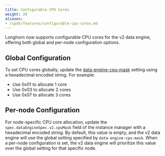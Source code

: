 ```yaml
---
title: Configurable CPU Cores
weight: 20
aliases:
- /spdk/features/configurable-cpu-cores.md
---
```


Longhorn now supports configurable CPU cores for the v2 data engine, offering both global and per-node configuration options.

## Global Configuration

To set CPU cores globally, update the [data-engine-cpu-mask](../../../references/settings#data-engine-cpu-mask) setting using a hexadecimal encoded string. For example:

- Use 0x01 to allocate 1 core
- Use 0x03 to allocate 2 cores
- Use 0x07 to allocate 3 cores

## Per-node Configuration

For node-specific CPU core allocation, update the `spec.dataEngineSpec.v2.cpuMask` field of the instance manager with a hexadecimal encoded string. By default, this value is empty, and the v2 data engine will use the global setting specified by `data-engine-cpu-mask`. When a per-node configuration is set, the v2 data engine will prioritize this value over the global setting for that specific node.
